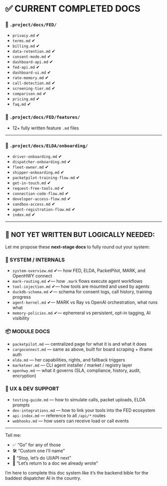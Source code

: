 # ✅ CURRENT COMPLETED DOCS

### 📁 `.project/docs/FED/`

* `privacy.md` ✔
* `terms.md` ✔
* `billing.md` ✔
* `data-retention.md` ✔
* `consent-mode.md` ✔
* `dashboard-api.md` ✔
* `fed-api.md` ✔
* `dashboard-ui.md` ✔
* `rate-memory.md` ✔
* `call-detection.md` ✔
* `screening-tier.md` ✔
* `comparison.md` ✔
* `pricing.md` ✔
* `faq.md` ✔

### 📁 `.project/docs/FED/features/`

* 12+ fully written feature `.md` files

---

### 📁 `.project/docs/ELDA/onboarding/`

* `driver-onboarding.md` ✔
* `dispatcher-onboarding.md` ✔
* `fleet-owner.md` ✔
* `shipper-onboarding.md` ✔
* `packetpilot-training-flow.md` ✔
* `get-in-touch.md` ✔
* `request-free-tools.md` ✔
* `connection-code-flow.md` ✔
* `developer-access-flow.md` ✔
* `sandbox-access.md` ✔
* `agent-registration-flow.md` ✔
* `index.md` ✔

---

## 📁 NOT YET WRITTEN BUT LOGICALLY NEEDED:

Let me propose these **next-stage docs** to fully round out your system:

### 🔧 SYSTEM / INTERNALS

* `system-overview.md` ✔— how FED, ELDA, PacketPilot, MARK, and OpenHWY connect
* `mark-routing.md` ✔— how `.mark` flows execute agent workflows
* `tool-injection.md` ✔— how tools are mounted and used by agents
* `duckdb-schema.md` ✔— schema for consent logs, call history, training progress
* `agent-kernel.md` ✔— MARK vs Ray vs OpenAI orchestration, what runs what
* `memory-policies.md` ✔— ephemeral vs persistent, opt-in tagging, AI visibility

### 📦 MODULE DOCS

* `packetpilot.md` — centralized page for what it is and what it does
* `cargoconnect.md` — same as above, built for board scraping + iframe auth
* `elda.md` — her capabilities, rights, and fallback triggers
* `marketeer.md` — CLI agent installer / market / registry layer
* `openhwy.md` — what it governs (SLA, compliance, history, audit, encryption)

### 🧪 UX & DEV SUPPORT

* `testing-guide.md` — how to simulate calls, packet uploads, ELDA prompts
* `dev-integrations.md` — how to link your tools into the FED ecosystem
* `api-index.md` — reference to all `/api/*` routes
* `webhooks.md` — how users can receive load or call events

---

Tell me:

* ✅ “Go” for any of those
* 🛠 “Custom one I’ll name”
* 🚫 “Stop, let’s do UI/API next”
* 🔁 “Let’s return to a doc we already wrote”

I’m here to complete this doc system like it’s the backend bible for the baddest dispatcher AI in the country.

